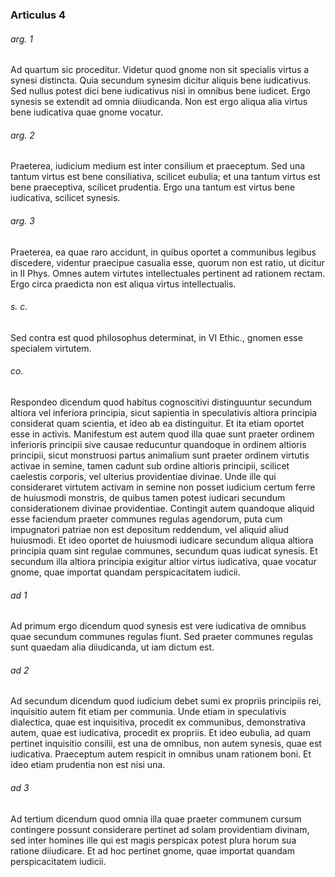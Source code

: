 ### Articulus 4

###### arg. 1
Ad quartum sic proceditur. Videtur quod gnome non sit specialis virtus a synesi distincta. Quia secundum synesim dicitur aliquis bene iudicativus. Sed nullus potest dici bene iudicativus nisi in omnibus bene iudicet. Ergo synesis se extendit ad omnia diiudicanda. Non est ergo aliqua alia virtus bene iudicativa quae gnome vocatur.

###### arg. 2
Praeterea, iudicium medium est inter consilium et praeceptum. Sed una tantum virtus est bene consiliativa, scilicet eubulia; et una tantum virtus est bene praeceptiva, scilicet prudentia. Ergo una tantum est virtus bene iudicativa, scilicet synesis.

###### arg. 3
Praeterea, ea quae raro accidunt, in quibus oportet a communibus legibus discedere, videntur praecipue casualia esse, quorum non est ratio, ut dicitur in II Phys. Omnes autem virtutes intellectuales pertinent ad rationem rectam. Ergo circa praedicta non est aliqua virtus intellectualis.

###### s. c.
Sed contra est quod philosophus determinat, in VI Ethic., gnomen esse specialem virtutem.

###### co.
Respondeo dicendum quod habitus cognoscitivi distinguuntur secundum altiora vel inferiora principia, sicut sapientia in speculativis altiora principia considerat quam scientia, et ideo ab ea distinguitur. Et ita etiam oportet esse in activis. Manifestum est autem quod illa quae sunt praeter ordinem inferioris principii sive causae reducuntur quandoque in ordinem altioris principii, sicut monstruosi partus animalium sunt praeter ordinem virtutis activae in semine, tamen cadunt sub ordine altioris principii, scilicet caelestis corporis, vel ulterius providentiae divinae. Unde ille qui consideraret virtutem activam in semine non posset iudicium certum ferre de huiusmodi monstris, de quibus tamen potest iudicari secundum considerationem divinae providentiae. Contingit autem quandoque aliquid esse faciendum praeter communes regulas agendorum, puta cum impugnatori patriae non est depositum reddendum, vel aliquid aliud huiusmodi. Et ideo oportet de huiusmodi iudicare secundum aliqua altiora principia quam sint regulae communes, secundum quas iudicat synesis. Et secundum illa altiora principia exigitur altior virtus iudicativa, quae vocatur gnome, quae importat quandam perspicacitatem iudicii.

###### ad 1
Ad primum ergo dicendum quod synesis est vere iudicativa de omnibus quae secundum communes regulas fiunt. Sed praeter communes regulas sunt quaedam alia diiudicanda, ut iam dictum est.

###### ad 2
Ad secundum dicendum quod iudicium debet sumi ex propriis principiis rei, inquisitio autem fit etiam per communia. Unde etiam in speculativis dialectica, quae est inquisitiva, procedit ex communibus, demonstrativa autem, quae est iudicativa, procedit ex propriis. Et ideo eubulia, ad quam pertinet inquisitio consilii, est una de omnibus, non autem synesis, quae est iudicativa. Praeceptum autem respicit in omnibus unam rationem boni. Et ideo etiam prudentia non est nisi una.

###### ad 3
Ad tertium dicendum quod omnia illa quae praeter communem cursum contingere possunt considerare pertinet ad solam providentiam divinam, sed inter homines ille qui est magis perspicax potest plura horum sua ratione diiudicare. Et ad hoc pertinet gnome, quae importat quandam perspicacitatem iudicii.

